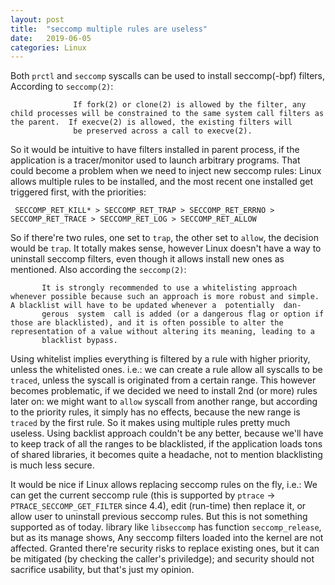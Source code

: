 ```yaml
---
layout: post
title:  "seccomp multiple rules are useless"
date:   2019-06-05
categories: Linux
---
```


Both `prctl` and `seccomp` syscalls can be used to install seccomp(-bpf) filters, According to `seccomp(2)`:

```
              If fork(2) or clone(2) is allowed by the filter, any child processes will be constrained to the same system call filters as the parent.  If execve(2) is allowed, the existing filters will
              be preserved across a call to execve(2).
```

So it would be intuitive to have filters installed in parent process, if the application is a tracer/monitor used to launch arbitrary programs. That could become a problem when we need to inject new
seccomp rules: Linux allows multiple rules to be installed, and the most recent one installed get triggered first, with the priorities:

```
 SECCOMP_RET_KILL* > SECCOMP_RET_TRAP > SECCOMP_RET_ERRNO > SECCOMP_RET_TRACE > SECCOMP_RET_LOG > SECCOMP_RET_ALLOW
```

So if there're two rules, one set to `trap`, the other set to `allow`, the decision would be `trap`. It totally makes sense, however Linux doesn't have a way to uninstall seccomp filters, even
though it allows install new ones as mentioned. Also according the `seccomp(2)`:

```
       It is strongly recommended to use a whitelisting approach whenever possible because such an approach is more robust and simple.  A blacklist will have to be updated whenever a  potentially  dan‐
       gerous  system  call is added (or a dangerous flag or option if those are blacklisted), and it is often possible to alter the representation of a value without altering its meaning, leading to a
       blacklist bypass.
```

Using whitelist implies everything is filtered by a rule with higher priority, unless the whitelisted ones. i.e.: we can create a rule allow all syscalls to be `traced`, unless the syscall is originated
from a certain range. This however becomes problematic, if we decided we need to install 2nd (or more) rules later on: we might want to `allow` syscall from another range, but according to the priority
rules, it simply has no effects, because the new range is `traced` by the first rule. So it makes using multiple rules pretty much useless. Using backlist approach couldn't be any better, because we'll have
to keep track of all the ranges to be blacklisted, if the application loads tons of shared libraries, it becomes quite a headache, not to mention blacklisting is much less secure.

It would be nice if Linux allows replacing seccomp rules on the fly, i.e.: We can get the current seccomp rule (this is supported by `ptrace` -> `PTRACE_SECCOMP_GET_FILTER` since 4.4), edit (run-time) then
replace it, or allow user to uninstall previous seccomp rules. But this is not something supported as of today. library like `libseccomp` has function `seccomp_release`, but as its manage shows, Any
seccomp filters loaded into the kernel are not affected. Granted there're security risks to replace existing ones, but it can be mitigated (by checking the caller's priviledge); and security should not
sacrifice usability, but that's just my opinion.


